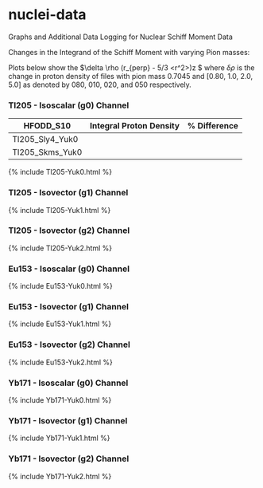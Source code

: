 # nuclei-data
Graphs and Additional Data Logging for Nuclear Schiff Moment Data

Changes in the Integrand of the Schiff Moment with varying Pion masses:

Plots below show the $\delta \rho (r_{perp} - 5/3 <r^2>)z $ where $\delta \rho$ is the change in proton density of files with pion mass 0.7045 and [0.80, 1.0, 2.0, 5.0] as 
denoted by 080, 010, 020, and 050 respectively.

### Tl205 - Isoscalar (g0) Channel
| HFODD_S10 | Integral Proton Density | % Difference  | 
| --------- | ----------------------- | ------------- |
| Tl205_Sly4_Yuk0   |     |   |
| Tl205_Skms_Yuk0   |     |


{% include Tl205-Yuk0.html %}

### Tl205 - Isovector (g1) Channel 
{% include Tl205-Yuk1.html %}

### Tl205 - Isovector (g2) Channel 
{% include Tl205-Yuk2.html %}

### Eu153 - Isoscalar (g0) Channel 
{% include Eu153-Yuk0.html %}

### Eu153 - Isovector (g1) Channel 
{% include Eu153-Yuk1.html %}

### Eu153 - Isovector (g2) Channel 
{% include Eu153-Yuk2.html %}

### Yb171 - Isoscalar (g0) Channel 
{% include Yb171-Yuk0.html %}

### Yb171 - Isovector (g1) Channel 
{% include Yb171-Yuk1.html %}

### Yb171 - Isovector (g2) Channel 
{% include Yb171-Yuk2.html %}
